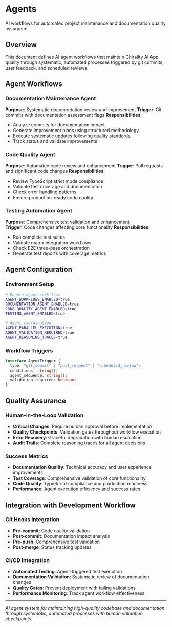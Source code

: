 # Agents

AI workflows for automated project maintenance and documentation quality assurance.

## Overview

This document defines AI agent workflows that maintain Chirality AI App quality through systematic, automated processes triggered by git commits, user feedback, and scheduled reviews.

## Agent Workflows

### Documentation Maintenance Agent
**Purpose**: Systematic documentation review and improvement
**Trigger**: Git commits with documentation assessment flags
**Responsibilities**:
- Analyze commits for documentation impact
- Generate improvement plans using structured methodology
- Execute systematic updates following quality standards
- Track status and validate improvements

### Code Quality Agent  
**Purpose**: Automated code review and enhancement
**Trigger**: Pull requests and significant code changes
**Responsibilities**:
- Review TypeScript strict mode compliance
- Validate test coverage and documentation
- Check error handling patterns
- Ensure production-ready code quality

### Testing Automation Agent
**Purpose**: Comprehensive test validation and enhancement  
**Trigger**: Code changes affecting core functionality
**Responsibilities**:
- Run complete test suites
- Validate matrix integration workflows
- Check E2E three-pass orchestration
- Generate test reports with coverage metrics

## Agent Configuration

### Environment Setup
```bash
# Enable agent workflows
AGENT_WORKFLOWS_ENABLED=true
DOCUMENTATION_AGENT_ENABLED=true
CODE_QUALITY_AGENT_ENABLED=true
TESTING_AGENT_ENABLED=true

# Agent coordination
AGENT_PARALLEL_EXECUTION=true
AGENT_VALIDATION_REQUIRED=true
AGENT_REASONING_TRACES=true
```

### Workflow Triggers
```typescript
interface AgentTrigger {
  type: "git_commit" | "pull_request" | "scheduled_review";
  conditions: string[];
  agent_sequence: string[];
  validation_required: boolean;
}
```

## Quality Assurance

### Human-in-the-Loop Validation
- **Critical Changes**: Require human approval before implementation
- **Quality Checkpoints**: Validation gates throughout workflow execution
- **Error Recovery**: Graceful degradation with human escalation
- **Audit Trails**: Complete reasoning traces for all agent decisions

### Success Metrics
- **Documentation Quality**: Technical accuracy and user experience improvements
- **Test Coverage**: Comprehensive validation of core functionality  
- **Code Quality**: TypeScript compliance and production readiness
- **Performance**: Agent execution efficiency and success rates

## Integration with Development Workflow

### Git Hooks Integration
- **Pre-commit**: Code quality validation
- **Post-commit**: Documentation impact analysis
- **Pre-push**: Comprehensive test validation
- **Post-merge**: Status tracking updates

### CI/CD Integration
- **Automated Testing**: Agent-triggered test execution
- **Documentation Validation**: Systematic review of documentation changes
- **Quality Gates**: Prevent deployment with failing validations
- **Performance Monitoring**: Track agent workflow effectiveness

---

*AI agent system for maintaining high-quality codebase and documentation through systematic, automated processes with human validation checkpoints.*